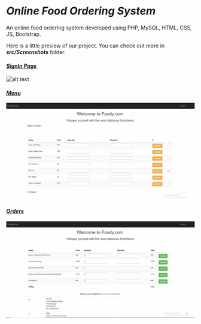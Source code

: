 # *Online Food Ordering System*

An online food ordering system developed using PHP, MySQL, HTML, CSS, JS, Bootstrap.

Here is a little preview of our project. You can check out more in **_src/Screenshots_** folder.

#### <ins>_SignIn Page_</ins>

![alt text](https://github.com/18BCE003/Food-Ordering-System/blob/master/src/Screenshots/indexpage.png "SignIn Page")

#### <ins>_Menu_</ins>

![alt text](https://github.com/18BCE003/Food-Ordering-System/blob/master/src/Screenshots/menu.gif "Menu")

#### <ins>_Orders_</ins>

![alt text](https://github.com/18BCE003/Food-Ordering-System/blob/master/src/Screenshots/revieworder.gif "Review Order")
